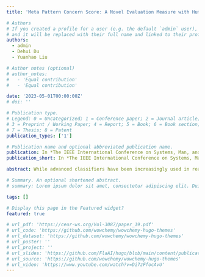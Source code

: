 ```yaml
---
title: 'Meta Pattern Concern Score: A Novel Evaluation Measure with Human Values for Multi-classifiers'

# Authors
# If you created a profile for a user (e.g. the default `admin` user), write the username (folder name) here
# and it will be replaced with their full name and linked to their profile.
authors:
  - admin
  - Dehui Du
  - Yuanhao Liu

# Author notes (optional)
# author_notes:
#   - 'Equal contribution'
#   - 'Equal contribution'

date: '2023-05-01T00:00:00Z'
# doi: ''

# Publication type.
# Legend: 0 = Uncategorized; 1 = Conference paper; 2 = Journal article;
# 3 = Preprint / Working Paper; 4 = Report; 5 = Book; 6 = Book section;
# 7 = Thesis; 8 = Patent
publication_types: ['1']

# Publication name and optional abbreviated publication name.
publication: In *The IEEE International Conference on Systems, Man, and Cybernetics (SMC)*, 2023.
publication_short: In *The IEEE International Conference on Systems, Man, and Cybernetics (SMC, CCF-C)*. Accepted to appear

abstract: While advanced classifiers have been increasingly used in real-world safety-critical applications, how to properly evaluate the black-box models given specific human values remains a concern in the community. Such human values include punishing error cases of different severity in varying degrees and making compromises in general performance to reduce specific dangerous cases. In this paper, we propose a novel evaluation measure named Meta Pattern Concern Score based on the abstract representation of probabilistic prediction and the adjustable threshold for the concession in prediction confidence, to introduce the human values into multi-classifiers. Technically, we learn from the advantages and disadvantages of two kinds of common metrics, namely the confusion matrix-based evaluation measures and the loss values, so that our measure is effective as them even under general tasks, and the cross entropy loss becomes a special case of our measure in the limit. Besides, our measure can also be used to refine the model training by dynamically adjusting the learning rate. The experiments on four kinds of models and six datasets confirm the effectiveness and efficiency of our measure. And a case study shows it can not only find the ideal model reducing 0.53% of dangerous cases by only sacrificing 0.04% of training accuracy, but also refine the learning rate to train a new model averagely outperforming the original one with a 1.62% lower value of itself and 0.36% fewer number of dangerous cases.

# Summary. An optional shortened abstract.
# summary: Lorem ipsum dolor sit amet, consectetur adipiscing elit. Duis posuere tellus ac convallis placerat. Proin tincidunt magna sed ex sollicitudin condimentum.

tags: []

# Display this page in the Featured widget?
featured: true

# url_pdf: 'https://ceur-ws.org/Vol-3087/paper_19.pdf'
# url_code: 'https://github.com/wowchemy/wowchemy-hugo-themes'
# url_dataset: 'https://github.com/wowchemy/wowchemy-hugo-themes'
# url_poster: ''
# url_project: ''
# url_slides: 'https://github.com/FlaAI/hugo/blob/main/content/publication/RNNWFA/RNNWFASlide.pdf'
# url_source: 'https://github.com/wowchemy/wowchemy-hugo-themes'
# url_video: 'https://www.youtube.com/watch?v=Di7zFfocAvU'
---
```


